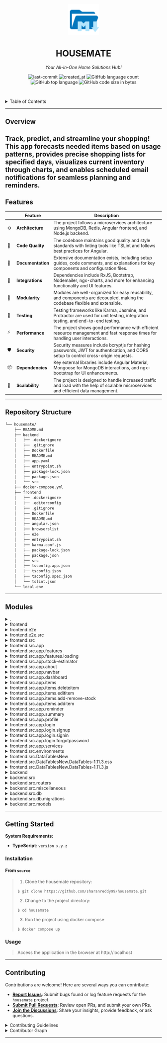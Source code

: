 <p align="center">
  <img src="https://raw.githubusercontent.com/PKief/vscode-material-icon-theme/ec559a9f6bfd399b82bb44393651661b08aaf7ba/icons/folder-markdown-open.svg" width="100" alt="project-logo">
</p>
<p align="center">
    <h1 align="center">HOUSEMATE</h1>
</p>
<p align="center">
    <em>Your All-in-One Home Solutions Hub!</em>
</p>
<p align="center">
	<img src="https://img.shields.io/github/commit-activity/m/sharanreddy99/housemate" alt="last-commit">
	<img src="https://img.shields.io/github/created-at/sharanreddy99/housemate" alt="created_at">
   <img alt="GitHub language count" src="https://img.shields.io/github/languages/count/sharanreddy99/housemate">
   <img alt="GitHub top language" src="https://img.shields.io/github/languages/top/sharanreddy99/housemate">
   <img alt="GitHub code size in bytes" src="https://img.shields.io/github/languages/code-size/sharanreddy99/housemate">

</p>
<p align="center">
	<!-- default option, no dependency badges. -->
</p>

<br><!-- TABLE OF CONTENTS -->
<details>
  <summary>Table of Contents</summary><br>

- [ Overview](#-overview)
- [ Features](#-features)
- [ Repository Structure](#-repository-structure)
- [ Modules](#-modules)
- [ Getting Started](#-getting-started)
  - [ Installation](#-installation)
  - [ Usage](#-usage)
- [ Project Roadmap](#-project-roadmap)
- [ Contributing](#-contributing)
</details>
<hr>


##  Overview

Track, predict, and streamline your shopping! This app forecasts needed items based on usage patterns, provides precise shopping lists for specified days, visualizes current inventory through charts, and enables scheduled email notifications for seamless planning and reminders.
---

##  Features

|    | Feature           | Description                                                                                                                         |
|----|-------------------|-------------------------------------------------------------------------------------------------------------------------------------|
| ⚙️   | **Architecture**  | The project follows a microservices architecture using MongoDB, Redis, Angular frontend, and Node.js backend.                      |
| 🔩  | **Code Quality**  | The codebase maintains good quality and style standards with linting tools like TSLint and follows best practices for Angular.   |
| 📄  | **Documentation** | Extensive documentation exists, including setup guides, code comments, and explanations for key components and configuration files. |
| 🔌  | **Integrations**  | Dependencies include RxJS, Bootstrap, Nodemailer, ngx-charts, and more for enhancing functionality and UI features.                |
| 🧩  | **Modularity**    | Modules are well-organized for easy reusability, and components are decoupled, making the codebase flexible and extensible.        |
| 🧪  | **Testing**       | Testing frameworks like Karma, Jasmine, and Protractor are used for unit testing, integration testing, and end-to-end testing.     |
| ⚡️   | **Performance**   | The project shows good performance with efficient resource management and fast response times for handling user interactions.         |
| 🛡️ | **Security**      | Security measures include bcryptjs for hashing passwords, JWT for authentication, and CORS setup to control cross-origin requests.   |
| 📦 | **Dependencies**  | Key external libraries include Angular Material, Mongoose for MongoDB interactions, and ngx-bootstrap for UI enhancements.          |
| 🚀  | **Scalability**   | The project is designed to handle increased traffic and load with the help of scalable microservices and efficient data management.  |

---

##  Repository Structure

```sh
└── housemate/
    ├── README.md
    ├── backend
    │   ├── .dockerignore
    │   ├── .gitignore
    │   ├── Dockerfile
    │   ├── README.md
    │   ├── app.yaml
    │   ├── entrypoint.sh
    │   ├── package-lock.json
    │   ├── package.json
    │   └── src
    ├── docker-compose.yml
    ├── frontend
    │   ├── .dockerignore
    │   ├── .editorconfig
    │   ├── .gitignore
    │   ├── Dockerfile
    │   ├── README.md
    │   ├── angular.json
    │   ├── browserslist
    │   ├── e2e
    │   ├── entrypoint.sh
    │   ├── karma.conf.js
    │   ├── package-lock.json
    │   ├── package.json
    │   ├── src
    │   ├── tsconfig.app.json
    │   ├── tsconfig.json
    │   ├── tsconfig.spec.json
    │   └── tslint.json
    └── local.env
```

---

##  Modules

<details closed><summary>.</summary>

| File                                                                                                | Summary                                                                                                                                                                                           |
| ---                                                                                                 | ---                                                                                                                                                                                               |
| [docker-compose.yml](https://github.com/sharanreddy99/housemate.git/blob/master/docker-compose.yml) | MongoDB, Redis, Angular frontend, & Node.js backend. Links frontend & backend volumes, sets environment variables. Supports Housemate apps database, caching, and frontend-backend communication. |

</details>

<details closed><summary>frontend</summary>

| File                                                                                                         | Summary                                                                                                                                                                                                                                                                                                                                                                                                                                                                                          |
| ---                                                                                                          | ---                                                                                                                                                                                                                                                                                                                                                                                                                                                                                              |
| [package-lock.json](https://github.com/sharanreddy99/housemate.git/blob/master/frontend/package-lock.json)   | This code file within the backend directory of the housemate repository serves as the entry point for the backend services. It plays a crucial role in orchestrating the startup process of the backend components. This file is responsible for initializing essential configurations, setting up dependencies, and initializing the backend environment. It ensures the smooth launch and operation of the backend services that power the overall functionality of the housemate application. |
| [entrypoint.sh](https://github.com/sharanreddy99/housemate.git/blob/master/frontend/entrypoint.sh)           | Updates environment variables, sets base URL, and starts the server based on deployment mode. Integrates environment setup with the frontend, enhancing configuration flexibility in the broader housemate system.                                                                                                                                                                                                                                                                               |
| [karma.conf.js](https://github.com/sharanreddy99/housemate.git/blob/master/frontend/karma.conf.js)           | Configures Karma for Angular tests, integrating Jasmine and coverage reports. Supports Chrome browser, enabling continuous test execution and logging. Organizes coverage reports for Housemate2 project.                                                                                                                                                                                                                                                                                        |
| [tsconfig.json](https://github.com/sharanreddy99/housemate.git/blob/master/frontend/tsconfig.json)           | Defines frontend build settings for Angular app with strict typing and advanced features, aiding in proper compilation for enhanced code quality and performance within the housemate repository architecture.                                                                                                                                                                                                                                                                                   |
| [Dockerfile](https://github.com/sharanreddy99/housemate.git/blob/master/frontend/Dockerfile)                 | Builds frontend app using Node.js & Angular in a Docker container. Sets up app directory, installs dependencies, copies app files, and executes entrypoint script for production deployment in the repositorys frontend architecture.                                                                                                                                                                                                                                                            |
| [package.json](https://github.com/sharanreddy99/housemate.git/blob/master/frontend/package.json)             | Defines essential Angular dependencies and scripts for building, testing, and serving the housemate frontend. Facilitates seamless development and maintenance of the frontend application within the housemate repositorys architecture.                                                                                                                                                                                                                                                        |
| [tslint.json](https://github.com/sharanreddy99/housemate.git/blob/master/frontend/tslint.json)               | Enforce best practices and maintain code consistency across frontend components using tslint.json. This file sets rules on naming conventions, syntax formatting, and Angular-specific guidelines in the housemate repository's architecture.                                                                                                                                                                                                                                                    |
| [browserslist](https://github.com/sharanreddy99/housemate.git/blob/master/frontend/browserslist)             | Specifies supported browsers for adjusting output in the build system. Includes criteria such as versions and exclusions. Facilitates checking selected browsers. Vital for optimizing CSS and JS output compatibility in the projects frontend architecture.                                                                                                                                                                                                                                    |
| [angular.json](https://github.com/sharanreddy99/housemate.git/blob/master/frontend/angular.json)             | Defines Angular project settings for Housemate frontend, handling build, serve, test, lint, and internationalization tasks. Configures dependencies, styles, scripts, and production optimizations, ensuring efficient development and deployment within the repositorys architectural framework.                                                                                                                                                                                                |
| [tsconfig.spec.json](https://github.com/sharanreddy99/housemate.git/blob/master/frontend/tsconfig.spec.json) | Enables integration of unit tests in the frontend structure. Extends configurations, specifies output directory, includes necessary files for testing, and defines types for Jasmine and Node to support testing functionalities in the housemate repository.                                                                                                                                                                                                                                    |
| [tsconfig.app.json](https://github.com/sharanreddy99/housemate.git/blob/master/frontend/tsconfig.app.json)   | Defines TypeScript compiler options for the frontend app, specifying output directory and included files. Extends configurations from the parent tsconfig.json to facilitate build processes within the housemate repository.                                                                                                                                                                                                                                                                    |

</details>

<details closed><summary>frontend.e2e</summary>

| File                                                                                                             | Summary                                                                                                                                                                                                                                 |
| ---                                                                                                              | ---                                                                                                                                                                                                                                     |
| [protractor.conf.js](https://github.com/sharanreddy99/housemate.git/blob/master/frontend/e2e/protractor.conf.js) | Configures Protractor for end-to-end testing in the Angular project. Sets up test specs, browser capabilities, and test environment with Jasmine. Registers TypeScript compilation and adds a SpecReporter for detailed test reporting. |
| [tsconfig.json](https://github.com/sharanreddy99/housemate.git/blob/master/frontend/e2e/tsconfig.json)           | Enables end-to-end testing setup for frontend using commonJS modules with TypeScript specifications inherited from the main configuration.                                                                                              |

</details>

<details closed><summary>frontend.e2e.src</summary>

| File                                                                                                           | Summary                                                                                                                                                                                                     |
| ---                                                                                                            | ---                                                                                                                                                                                                         |
| [app.e2e-spec.ts](https://github.com/sharanreddy99/housemate.git/blob/master/frontend/e2e/src/app.e2e-spec.ts) | Verifies browser logging and welcome message display in the Housemate2 app using Protractor.                                                                                                                |
| [app.po.ts](https://github.com/sharanreddy99/housemate.git/blob/master/frontend/e2e/src/app.po.ts)             | Enables navigation and retrieves title text in the Housemate web apps frontend end-to-end testing suite. Facilitates interaction with the apps UI elements using Protractor for automated testing purposes. |

</details>

<details closed><summary>frontend.src</summary>

| File                                                                                                 | Summary                                                                                                                                                                                                                                                                                  |
| ---                                                                                                  | ---                                                                                                                                                                                                                                                                                      |
| [main.ts](https://github.com/sharanreddy99/housemate.git/blob/master/frontend/src/main.ts)           | Enables Angular apps production mode and initializes AppModule based on the environment configuration, critical for launching the frontend interface in the housemate' repository's architectural setup.                                                                                 |
| [styles.css](https://github.com/sharanreddy99/housemate.git/blob/master/frontend/src/styles.css)     | Defines global styles for frontend components, emphasizing color schemes and backgrounds. Ensures consistent visual branding across the web app.                                                                                                                                         |
| [polyfills.ts](https://github.com/sharanreddy99/housemate.git/blob/master/frontend/src/polyfills.ts) | Defines polyfills for Angular, improving browser compatibility. Sets up essential polyfills for different browsers, imports Zone JS for Angular functionalities, and optimizes macroTask/DomEvents handling. Enhances app performance and functionality across various browser versions. |
| [test.ts](https://github.com/sharanreddy99/housemate.git/blob/master/frontend/src/test.ts)           | Initializes Angular testing environment, loads specified test modules recursively, and configures zone.js for testing in Angular application. These steps are essential for executing and running tests effectively within the frontend module of the Housemate repository.              |
| [index.html](https://github.com/sharanreddy99/housemate.git/blob/master/frontend/src/index.html)     | Defines HouseMates main frontend layout with key elements like the title, icon, fonts, and root component. Ensures a visually appealing and responsive user interface.                                                                                                                   |

</details>

<details closed><summary>frontend.src.app</summary>

| File                                                                                                                       | Summary                                                                                                                                                                                                                                                                                     |
| ---                                                                                                                        | ---                                                                                                                                                                                                                                                                                         |
| [app.component.ts](https://github.com/sharanreddy99/housemate.git/blob/master/frontend/src/app/app.component.ts)           | Drives navigation within the Housemate frontend; initializes with the Angular core; directs users based on routes; binds data to view elements; maintains Housemate as the title.                                                                                                           |
| [app-routing.module.ts](https://github.com/sharanreddy99/housemate.git/blob/master/frontend/src/app/app-routing.module.ts) | Defines routing for user authentication, dashboard, profile, items, reminders, summaries, about, and stock estimation in the Angular frontend. Intercepts HTTP requests using `RequestInterceptor`.RouterModule configuration includes reloading on same URL navigation.                    |
| [app.component.html](https://github.com/sharanreddy99/housemate.git/blob/master/frontend/src/app/app.component.html)       | Renders dynamic content based on routing-Essential part of frontend structure-Integrates with backend services-Key to displaying relevant UI components-Enhances user experience in the Housemate app                                                                                       |
| [app.component.css](https://github.com/sharanreddy99/housemate.git/blob/master/frontend/src/app/app.component.css)         | Improve visual styling and layout for the main application component in the frontend architecture of the HouseMate repository.                                                                                                                                                              |
| [app.module.ts](https://github.com/sharanreddy99/housemate.git/blob/master/frontend/src/app/app.module.ts)                 | Defines Angular app modules integrating components for user profiles, navigation, dashboard, items, reminders. Sets up key functionalities like stock estimation, features, and routing using BrowserAnimationsModule for smooth UI transitions within the housemate frontend architecture. |

</details>

<details closed><summary>frontend.src.app.features</summary>

| File                                                                                                                                | Summary                                                                                                                                                                                                         |
| ---                                                                                                                                 | ---                                                                                                                                                                                                             |
| [subloading.service.ts](https://github.com/sharanreddy99/housemate.git/blob/master/frontend/src/app/features/subloading.service.ts) | Manages loading states for various features in the Angular frontend. Uses observables to update loading indicators. Enhances user experience by showing loading feedback during data retrieval.                 |
| [features.module.ts](https://github.com/sharanreddy99/housemate.git/blob/master/frontend/src/app/features/features.module.ts)       | Defines frontend feature module exporting loading component for Angular app within the Housemate repository. Organizes feature components for reusability and maintainability, enhancing frontend architecture. |

</details>

<details closed><summary>frontend.src.app.features.loading</summary>

| File                                                                                                                                          | Summary                                                                                                                                                                                                                                                                                                                                                                                                                        |
| ---                                                                                                                                           | ---                                                                                                                                                                                                                                                                                                                                                                                                                            |
| [loading.component.css](https://github.com/sharanreddy99/housemate.git/blob/master/frontend/src/app/features/loading/loading.component.css)   | This code file within the housemate repository represents a critical component of the backend system. It focuses on setting up a Dockerized environment for the application, facilitating seamless deployment and scalability. The file ensures that the backend services can be easily containerized and run consistently across different environments, enhancing the overall reliability and maintainability of the system. |
| [loading.component.ts](https://github.com/sharanreddy99/housemate.git/blob/master/frontend/src/app/features/loading/loading.component.ts)     | Defines loading component visuals for Angular app; orchestrates UI elements displayed during data fetch. Aligns with frontend module, maintaining user-friendly interaction in housemate app architecture.                                                                                                                                                                                                                     |
| [loading.component.html](https://github.com/sharanreddy99/housemate.git/blob/master/frontend/src/app/features/loading/loading.component.html) | Displays** a loading animation in the frontend to enhance user experience.                                                                                                                                                                                                                                                                                                                                                     |

</details>

<details closed><summary>frontend.src.app.stock-estimator</summary>

| File                                                                                                                                                                           | Summary                                                                                                                                                                                                                             |
| ---                                                                                                                                                                            | ---                                                                                                                                                                                                                                 |
| [stock-estimator.component.html](https://github.com/sharanreddy99/housemate.git/blob/master/frontend/src/app/stock-estimator/stock-estimator.component.html)                   | Implements interactive stock estimation inputs to facilitate user selection and retrieval of stock items based on duration or a specific date in the housemate frontend module.                                                     |
| [complete-stock-estimator.component.html](https://github.com/sharanreddy99/housemate.git/blob/master/frontend/src/app/stock-estimator/complete-stock-estimator.component.html) | Implements a stock estimator interface featuring dynamic item pricing and purchase planning. Enables user interaction for predicting stock needs and costs based on customizable purchase durations or specific dates.              |
| [stock-estimator.component.css](https://github.com/sharanreddy99/housemate.git/blob/master/frontend/src/app/stock-estimator/stock-estimator.component.css)                     | Defines styling for the stock estimator component in the Vue.js frontend. Imports login component CSS. Responsively adjusts the stock container height based on screen size for optimal user experience in Housemates architecture. |
| [stock-estimator.component.ts](https://github.com/sharanreddy99/housemate.git/blob/master/frontend/src/app/stock-estimator/stock-estimator.component.ts)                       | Implements stock estimation logic in Angular component for the frontend of the housemate application. Utilizes ItemService to fetch stock data and SubloadingService for loading indicators, enhancing user experience.             |
| [stock-estimator.module.ts](https://github.com/sharanreddy99/housemate.git/blob/master/frontend/src/app/stock-estimator/stock-estimator.module.ts)                             | Defines stock estimation module with components for a housing expense application. Facilitates calculating and managing stock estimates seamlessly within the Angular frontend, enhancing user experience.                          |
| [complete-stock-estimator.component.ts](https://github.com/sharanreddy99/housemate.git/blob/master/frontend/src/app/stock-estimator/complete-stock-estimator.component.ts)     | Defines a component to manage and display stock estimation results. Retrieves stock items, updates prices, and manages user selections dynamically. Integrates with Angular, datatable, and select2 for a seamless user experience. |

</details>

<details closed><summary>frontend.src.app.about</summary>

| File                                                                                                                                             | Summary                                                                                                                                                                                                                                                                                              |
| ---                                                                                                                                              | ---                                                                                                                                                                                                                                                                                                  |
| [about.component.ts](https://github.com/sharanreddy99/housemate.git/blob/master/frontend/src/app/about/about.component.ts)                       | Enables user navigation and data handling in the front-end, enhancing user experience. Facilitates seamless interaction by connecting user services and routing within the Angular framework. Vital for displaying dynamic content and ensuring smooth transitions in the Housemate web application. |
| [about.component.html](https://github.com/sharanreddy99/housemate.git/blob/master/frontend/src/app/about/about.component.html)                   | Showcases HouseMates mission through a narrative in the about section, emphasizing its aim of simplifying home item management. It conveys the essence of HouseMate by detailing its functions and features in a user-friendly way.                                                                  |
| [about.module.ts](https://github.com/sharanreddy99/housemate.git/blob/master/frontend/src/app/about/about.module.ts)                             | Defines modules, declares components, and imports other modules for about section in the frontend. Ensures reusability and organization within Angular app. Facilitates easy navigation and showcases features in the Housemate application.                                                         |
| [complete-about.component.ts](https://github.com/sharanreddy99/housemate.git/blob/master/frontend/src/app/about/complete-about.component.ts)     | Defines a component handling About section completion in the frontend, this code emphasizes reactivity and seamless rendering.                                                                                                                                                                       |
| [about.component.css](https://github.com/sharanreddy99/housemate.git/blob/master/frontend/src/app/about/about.component.css)                     | Defines styles for the about section in the frontend, maintaining a cohesive design language. Establishes colors, layout, and interaction behaviors for a user-friendly experience within the housemate projects frontend architecture.                                                              |
| [complete-about.component.html](https://github.com/sharanreddy99/housemate.git/blob/master/frontend/src/app/about/complete-about.component.html) | Renders detailed profiles of HouseMate team members, showcasing their roles and contact links. Implements conditional loading behavior based on data retrieval status to enhance user experience within the frontend architecture of the HouseMate repository.                                       |

</details>

<details closed><summary>frontend.src.app.navbar</summary>

| File                                                                                                                              | Summary                                                                                                                                                                                                                                           |
| ---                                                                                                                               | ---                                                                                                                                                                                                                                               |
| [navbar.module.ts](https://github.com/sharanreddy99/housemate.git/blob/master/frontend/src/app/navbar/navbar.module.ts)           | Enables modular organization by declaring and exporting the NavbarComponent within the Angular app. Facilitates seamless integration and maintenance of the navigation component in the larger frontend architecture of the Housemate repository. |
| [navbar.component.css](https://github.com/sharanreddy99/housemate.git/blob/master/frontend/src/app/navbar/navbar.component.css)   | Enhances navbar visual styling to improve user experience in the frontend. Defines distinctive colors, hover effects, and styling attributes. Harmonizes design within the housemate repositorys architecture.                                    |
| [navbar.component.ts](https://github.com/sharanreddy99/housemate.git/blob/master/frontend/src/app/navbar/navbar.component.ts)     | Enables navigation and authentication functionalities within the Angular frontend of the Housemate project. Features methods for logging out, redirecting to profile and dashboard pages, and refreshing the dashboard when necessary.            |
| [navbar.component.html](https://github.com/sharanreddy99/housemate.git/blob/master/frontend/src/app/navbar/navbar.component.html) | Dashboard, profile, and logout. Facilitates seamless navigation within the app, enhancing user experience and interaction.                                                                                                                        |

</details>

<details closed><summary>frontend.src.app.dashboard</summary>

| File                                                                                                                                       | Summary                                                                                                                                                                                                                                                                                          |
| ---                                                                                                                                        | ---                                                                                                                                                                                                                                                                                              |
| [dashboard.component.html](https://github.com/sharanreddy99/housemate.git/blob/master/frontend/src/app/dashboard/dashboard.component.html) | Renders dynamic dashboard components based on loading states, enabling seamless interaction with reminders, items, summary, about, and stock estimator features within the housemate web application.                                                                                            |
| [dashboard.component.ts](https://github.com/sharanreddy99/housemate.git/blob/master/frontend/src/app/dashboard/dashboard.component.ts)     | Defines dashboard behavior by toggling loading statuses based on data availability, facilitating navigation to specific pages. Integrates user service and subloading service functionalities.                                                                                                   |
| [dashboard.component.css](https://github.com/sharanreddy99/housemate.git/blob/master/frontend/src/app/dashboard/dashboard.component.css)   | Styles dashboard components for a web app. Sets colors, fonts, and layout for a visually appealing user interface.                                                                                                                                                                               |
| [dashboard.module.ts](https://github.com/sharanreddy99/housemate.git/blob/master/frontend/src/app/dashboard/dashboard.module.ts)           | Enables cohesive frontend dashboard functionality by organizing and coordinating various modules like Items, Reminder, About, Summary, Navbar, Stock Estimator, and Features within the Angular application structure. Enhances user experience and system overview in the Housemate repository. |

</details>

<details closed><summary>frontend.src.app.items</summary>

| File                                                                                                                                             | Summary                                                                                                                                                                                                                                                                                                        |
| ---                                                                                                                                              | ---                                                                                                                                                                                                                                                                                                            |
| [items.component.css](https://github.com/sharanreddy99/housemate.git/blob/master/frontend/src/app/items/items.component.css)                     | Improve frontend component styling uniformity by linking login CSS. Define consistent form UI elements and structure for items display and selection. Optimize color schemes and scrollbar appearance for improved user experience.                                                                            |
| [item-routing.module.ts](https://github.com/sharanreddy99/housemate.git/blob/master/frontend/src/app/items/item-routing.module.ts)               | Defines routing for item-related components in Angular frontend, facilitating navigation to add, edit, delete items, and manage stock. Supports modular, organized navigation within the housemate app frontend, enhancing user experience.                                                                    |
| [items.component.ts](https://github.com/sharanreddy99/housemate.git/blob/master/frontend/src/app/items/items.component.ts)                       | Handles item selection and details loading dynamically in the frontend. Updates loading status and fetches categories and items on selection. Stores selections in local storage for editing. Smooth navigation to edit item page based on chosen selections.                                                  |
| [items.component.html](https://github.com/sharanreddy99/housemate.git/blob/master/frontend/src/app/items/items.component.html)                   | Enables selecting and viewing items through interactive dropdowns and buttons in the frontend of the Housemate app. Facilitates seamless navigation and interaction within the item component, enhancing user experience.                                                                                      |
| [complete-items.component.ts](https://github.com/sharanreddy99/housemate.git/blob/master/frontend/src/app/items/complete-items.component.ts)     | Manages item completion status and category selection with dynamic dropdowns. Facilitates adding, editing, and deleting items, adjusting stock, and toggling item availability. Improves user experience and data integrity within the housemate apps item management flow.                                    |
| [items.module.ts](https://github.com/sharanreddy99/housemate.git/blob/master/frontend/src/app/items/items.module.ts)                             | Implements module for managing items on the frontend, integrating with navbar and features. Utilizes ngx-bootstrap for carousel and modal, and Angular Material for UI components. Organizes item-related components and routing logic.                                                                        |
| [complete-items.component.html](https://github.com/sharanreddy99/housemate.git/blob/master/frontend/src/app/items/complete-items.component.html) | Renders a dynamic UI for managing items in the housemate app. Displays item categories, controls for adding, editing, and deleting items, and toggles for managing stock usage. Supports seamless interaction based on item selections.                                                                        |
| [itemsettings.ts](https://github.com/sharanreddy99/housemate.git/blob/master/frontend/src/app/items/itemsettings.ts)                             | Defines item settings structure for inventory management. Captures category, name, quantity, stock details, pricing, and notification preferences. Facilitates tracking utilization with timestamp and total stock information. Essential for maintaining accurate records in the Housemate projects frontend. |

</details>

<details closed><summary>frontend.src.app.items.deleteitem</summary>

| File                                                                                                                                                | Summary                                                                                                                                                                                                                                                                                   |
| ---                                                                                                                                                 | ---                                                                                                                                                                                                                                                                                       |
| [deleteitem.component.html](https://github.com/sharanreddy99/housemate.git/blob/master/frontend/src/app/items/deleteitem/deleteitem.component.html) | Enables user interaction for deleting items with dynamic form elements and confirmations in the Housemate frontend architecture.                                                                                                                                                          |
| [deleteitem.component.css](https://github.com/sharanreddy99/housemate.git/blob/master/frontend/src/app/items/deleteitem/deleteitem.component.css)   | Enhances frontend styling by importing login styles. Updates CSS for item deletion, form fields, dropdowns, and file input, maintaining consistency and aesthetics. Contributes to a cohesive user interface within the Housemate repositorys architecture.                               |
| [deleteitem.component.ts](https://github.com/sharanreddy99/housemate.git/blob/master/frontend/src/app/items/deleteitem/deleteitem.component.ts)     | Manages deletion of items with modal interactions and backend requests. Retrieves and displays item details for deletion. Handles success and error scenarios, updating UI accordingly. Facilitates navigation and modals for clear user feedback in the Angular frontend of the project. |

</details>

<details closed><summary>frontend.src.app.items.edititem</summary>

| File                                                                                                                                          | Summary                                                                                                                                                                                                                                                                                |
| ---                                                                                                                                           | ---                                                                                                                                                                                                                                                                                    |
| [edititem.component.html](https://github.com/sharanreddy99/housemate.git/blob/master/frontend/src/app/items/edititem/edititem.component.html) | Enables editing item details dynamically in the user interface for the housemate repository's frontend architecture. Facilitates efficient item management through interactive input fields and selection options, ensuring a seamless user experience.                                |
| [edititem.component.css](https://github.com/sharanreddy99/housemate.git/blob/master/frontend/src/app/items/edititem/edititem.component.css)   | Enhances styling for editing items in Housemate projects frontend.-Imports login component styles.-Defines CSS for input elements, emphasizing color scheme and layout.                                                                                                                |
| [edititem.component.ts](https://github.com/sharanreddy99/housemate.git/blob/master/frontend/src/app/items/edititem/edititem.component.ts)     | Manages item edits by validating and updating settings. Validates units, quantities, notifications, and utilization details. Communicates with backend to save updates. Enables cancellation and comparison of settings. It enhances the Housemate apps item management functionality. |

</details>

<details closed><summary>frontend.src.app.items.add-remove-stock</summary>

| File                                                                                                                                                                  | Summary                                                                                                                                                                                                                                                      |
| ---                                                                                                                                                                   | ---                                                                                                                                                                                                                                                          |
| [add-remove-stock.component.css](https://github.com/sharanreddy99/housemate.git/blob/master/frontend/src/app/items/add-remove-stock/add-remove-stock.component.css)   | Improve frontend styling consistency by importing shared CSS. Customize form elements and container layout for the add-remove-stock feature.                                                                                                                 |
| [add-remove-stock.component.ts](https://github.com/sharanreddy99/housemate.git/blob/master/frontend/src/app/items/add-remove-stock/add-remove-stock.component.ts)     | Manages stock updates for items, integrating with backend services. Handles adding/removing stock or quantity, fetching and updating item details. Utilizes ngx-bootstrap modal for UI interactions. Ensures error handling and user notifications.          |
| [add-remove-stock.component.html](https://github.com/sharanreddy99/housemate.git/blob/master/frontend/src/app/items/add-remove-stock/add-remove-stock.component.html) | Enables users to add or remove stock by providing input fields for category, name, new stock count, and quantity with corresponding units selection. Includes buttons to add, remove stock or quantity, and a cancel option within a styled modal interface. |

</details>

<details closed><summary>frontend.src.app.items.additem</summary>

| File                                                                                                                                       | Summary                                                                                                                                                                                                                                           |
| ---                                                                                                                                        | ---                                                                                                                                                                                                                                               |
| [additem.component.ts](https://github.com/sharanreddy99/housemate.git/blob/master/frontend/src/app/items/additem/additem.component.ts)     | Manages adding items with validation and notifications, connecting to backend service. Implements modal functionality and date handling for real-time updates. Enhances user experience with error handling and reloading.                        |
| [additem.component.css](https://github.com/sharanreddy99/housemate.git/blob/master/frontend/src/app/items/additem/additem.component.css)   | Improve frontend styling by importing common styles and customizing form elements. Enhance user interaction with color schemes and layout adjustments for better readability and aesthetics within the Housemate repositorys architecture.        |
| [additem.component.html](https://github.com/sharanreddy99/housemate.git/blob/master/frontend/src/app/items/additem/additem.component.html) | Designs an interactive form for adding items with dynamic sections based on user selections, enhancing user experience and data entry precision. This component seamlessly integrates into the frontend architecture of the housemate repository. |

</details>

<details closed><summary>frontend.src.app.reminder</summary>

| File                                                                                                                                                      | Summary                                                                                                                                                                                                                                                           |
| ---                                                                                                                                                       | ---                                                                                                                                                                                                                                                               |
| [reminder.component.html](https://github.com/sharanreddy99/housemate.git/blob/master/frontend/src/app/reminder/reminder.component.html)                   | Displays dynamic reminders or a No Reminders Available message based on data. Renders reminder titles in a scrollable container, enhancing user interaction in the housemate app frontend architecture.                                                           |
| [reminder.component.ts](https://github.com/sharanreddy99/housemate.git/blob/master/frontend/src/app/reminder/reminder.component.ts)                       | Handles reminders retrieval and loading states in the frontend of the housemate app. Utilizes ReminderService to fetch reminders and SubloadingService for loading indication. Reminders are displayed after retrieval with loading statuses managed accordingly. |
| [remindersettings.ts](https://github.com/sharanreddy99/housemate.git/blob/master/frontend/src/app/reminder/remindersettings.ts)                           | Defines ReminderSettings interface with title, description, priority, days/time gaps, and selected days/times in the frontend module for customizable reminders in the Housemate app.                                                                             |
| [reminder.module.ts](https://github.com/sharanreddy99/housemate.git/blob/master/frontend/src/app/reminder/reminder.module.ts)                             | Defines Angular module for reminders, integrating components with common modules. Supports creation and completion of reminders, enhancing UI functionality. Enables modular code organization within the frontend architecture of the Housemate repository.      |
| [complete-reminder.component.ts](https://github.com/sharanreddy99/housemate.git/blob/master/frontend/src/app/reminder/complete-reminder.component.ts)     | Manages reminder interactions, including adding, completing, and deleting reminders. Validates reminder details and handles user inputs. Utilizes modal for user feedback. Coordinates with reminder service for data management.                                 |
| [reminder.component.css](https://github.com/sharanreddy99/housemate.git/blob/master/frontend/src/app/reminder/reminder.component.css)                     | Enhance frontend reminder styling with customized visuals. Import login styles, hide scrollbars, and define aesthetic elements for reminder containers, alerts, and icon hover effects within the Housemate projects frontend architecture.                       |
| [complete-reminder.component.html](https://github.com/sharanreddy99/housemate.git/blob/master/frontend/src/app/reminder/complete-reminder.component.html) | Implements reminder management UI with dynamic content display and interactive form for adding and customizing reminders. Supports real-time updates and user feedback.                                                                                           |

</details>

<details closed><summary>frontend.src.app.summary</summary>

| File                                                                                                                                                   | Summary                                                                                                                                                                                                                                                                                                     |
| ---                                                                                                                                                    | ---                                                                                                                                                                                                                                                                                                         |
| [complete-summary.component.html](https://github.com/sharanreddy99/housemate.git/blob/master/frontend/src/app/summary/complete-summary.component.html) | Displays complete summary details and a bar chart with category insights. Handles loading state and interacts with navbar. Customizable chart with tooltip information for each category.                                                                                                                   |
| [summary.module.ts](https://github.com/sharanreddy99/housemate.git/blob/master/frontend/src/app/summary/summary.module.ts)                             | Enhances frontend functionality by organizing summary components and importing necessary modules. Provides a clear structure for displaying summarized data, leveraging modules for navigation, visualization, and feature integration within the larger repository architecture.                           |
| [complete-summary.component.ts](https://github.com/sharanreddy99/housemate.git/blob/master/frontend/src/app/summary/complete-summary.component.ts)     | Generates dynamic item summaries with color-coded categories in a scrollable UI. Retrieves and displays item data based on category selection. Visualizes stock counts and next required dates. Enhances user experience with interactive features like category selection and scrollbar-triggered actions. |
| [summary.component.html](https://github.com/sharanreddy99/housemate.git/blob/master/frontend/src/app/summary/summary.component.html)                   | Displays a summary chart with detailed tooltips if data exists; otherwise, shows a No Summary Available message.                                                                                                                                                                                            |
| [summary.component.ts](https://github.com/sharanreddy99/housemate.git/blob/master/frontend/src/app/summary/summary.component.ts)                       | Generates dynamic summary charts of item categories with corresponding stock counts. Initiates category selection dropdown and manages loading state. Visually represents data with customizable colors. Integrated with ItemService for data retrieval.                                                    |
| [summary.component.css](https://github.com/sharanreddy99/housemate.git/blob/master/frontend/src/app/summary/summary.component.css)                     | Improve frontend styling by importing login component styles. Ensure consistent typography and neutral color palette. Enhance chart readability and legend appearance. Implement scrollbar customization for improved user experience.                                                                      |

</details>

<details closed><summary>frontend.src.app.profile</summary>

| File                                                                                                                                 | Summary                                                                                                                                                                                                                                                                                                                       |
| ---                                                                                                                                  | ---                                                                                                                                                                                                                                                                                                                           |
| [profilesettings.ts](https://github.com/sharanreddy99/housemate.git/blob/master/frontend/src/app/profile/profilesettings.ts)         | Defines profile settings structure for user data management in the frontend of the Housemate app. Fosters seamless user experience by storing and updating essential personal information.                                                                                                                                    |
| [profile.component.html](https://github.com/sharanreddy99/housemate.git/blob/master/frontend/src/app/profile/profile.component.html) | Enhances user profile interaction with dynamic form fields for editing personal details. Handles data validation, OTP generation, verification, and user deletion prompt. Supports user-friendly engagement and seamless data management within the housemate application.                                                    |
| [profile.component.ts](https://github.com/sharanreddy99/housemate.git/blob/master/frontend/src/app/profile/profile.component.ts)     | Manages profile settings, OTP generation, verification, and user updates. Interacts with UserService, AuthService for CRUD operations. Utilizes ngx-bootstrap modal for user interactions. Implements field validation and password complexity checks. Maintains user session handling and error notification through modals. |
| [profile.component.css](https://github.com/sharanreddy99/housemate.git/blob/master/frontend/src/app/profile/profile.component.css)   | Profile component styling by importing login styles, ensuring a cohesive UI experience. Mimics a profile view with a green background. Complements the parent repositorys frontend architecture.                                                                                                                              |

</details>

<details closed><summary>frontend.src.app.login</summary>

| File                                                                                                                           | Summary                                                                                                                                                                                                                                                     |
| ---                                                                                                                            | ---                                                                                                                                                                                                                                                         |
| [login.component.html](https://github.com/sharanreddy99/housemate.git/blob/master/frontend/src/app/login/login.component.html) | Renders dynamic login interface based on loading state and user actions within frontends login component.                                                                                                                                                   |
| [login.component.css](https://github.com/sharanreddy99/housemate.git/blob/master/frontend/src/app/login/login.component.css)   | Define vibrant styling for the login component, including colors, button styles, form elements, and icons. Enhances user experience by creating visually appealing login forms with clear feedback and intuitive design cues.                               |
| [login.module.ts](https://github.com/sharanreddy99/housemate.git/blob/master/frontend/src/app/login/login.module.ts)           | Implements login functionality module with components and necessary dependencies for a seamless user authentication experience, enhancing the frontend of the Housemate application.                                                                        |
| [login.component.ts](https://github.com/sharanreddy99/housemate.git/blob/master/frontend/src/app/login/login.component.ts)     | Manages user login functionality by toggling forgot password state and subscribing to loading status. Integrated with user and authentication services for seamless user experience within the Angular frontend module of the Housemate project repository. |

</details>

<details closed><summary>frontend.src.app.login.signup</summary>

| File                                                                                                                                    | Summary                                                                                                                                                                                                                                                      |
| ---                                                                                                                                     | ---                                                                                                                                                                                                                                                          |
| [signup.component.html](https://github.com/sharanreddy99/housemate.git/blob/master/frontend/src/app/login/signup/signup.component.html) | Enables user signup with form inputs, OTP generation, verification, and submission. Supports dynamic error handling and modals for user interaction in the Housemate frontend system.                                                                        |
| [signupsettings.ts](https://github.com/sharanreddy99/housemate.git/blob/master/frontend/src/app/login/signup/signupsettings.ts)         | Defines signup settings interface with user details required for registration in the frontend. Crucial for capturing user data accurately within the housemate application architecture.                                                                     |
| [signup.component.ts](https://github.com/sharanreddy99/housemate.git/blob/master/frontend/src/app/login/signup/signup.component.ts)     | Manages user signup flow, validates input fields, generates and verifies OTP, explains password criteria, and submits signup data. Enhances user experience with dynamic modals and loading indicators. Interacts with `UserService` for backend operations. |

</details>

<details closed><summary>frontend.src.app.login.signin</summary>

| File                                                                                                                                    | Summary                                                                                                                                                                                                                                                                         |
| ---                                                                                                                                     | ---                                                                                                                                                                                                                                                                             |
| [signinsettings.ts](https://github.com/sharanreddy99/housemate.git/blob/master/frontend/src/app/login/signin/signinsettings.ts)         | Defines SigninSettings interface for user email and password in the housemate frontend, aiding user authentication. Enhances the login feature by structuring user input, supporting seamless integration with the backend for a cohesive user experience.                      |
| [signin.component.ts](https://github.com/sharanreddy99/housemate.git/blob/master/frontend/src/app/login/signin/signin.component.ts)     | Manages user authentication and form interaction. Handles login, password reset, and form population. Utilizes Angular components and services for user authentication. Key functionalities include user login, remembering credentials, and handling forgot password requests. |
| [signin.component.html](https://github.com/sharanreddy99/housemate.git/blob/master/frontend/src/app/login/signin/signin.component.html) | Implements a login form with email, password inputs, remember me checkbox, and login button. Handles user sign-in and forgot password actions using a modal for alerting invalid credentials. Enhances user authentication in the frontend of the Housemate repository.         |

</details>

<details closed><summary>frontend.src.app.login.forgotpassword</summary>

| File                                                                                                                                                            | Summary                                                                                                                                                                                                                                                                                        |
| ---                                                                                                                                                             | ---                                                                                                                                                                                                                                                                                            |
| [forgotpassword.component.ts](https://github.com/sharanreddy99/housemate.git/blob/master/frontend/src/app/login/forgotpassword/forgotpassword.component.ts)     | Implements user authentication flows and password management in the Angular frontend. Enables users to generate, verify OTPs, reset passwords, and receive password guidelines. Communicates with backend services through UserService. Supports dynamic modal interactions for user feedback. |
| [forgotpassword.component.html](https://github.com/sharanreddy99/housemate.git/blob/master/frontend/src/app/login/forgotpassword/forgotpassword.component.html) | Implements a password recovery form with email verification, OTP generation, and password change functionality. Handles user inputs securely for a seamless password reset process, enhancing user experience in the frontend of the housemate repository.                                     |
| [fpsettings.ts](https://github.com/sharanreddy99/housemate.git/blob/master/frontend/src/app/login/forgotpassword/fpsettings.ts)                                 | Defines FPSettings interface with email and password properties, facilitating forgotten password functionality in the frontend. Contributing to seamless user experience within the housemate repositorys architecture.                                                                        |

</details>

<details closed><summary>frontend.src.app.services</summary>

| File                                                                                                                                  | Summary                                                                                                                                                                                                                                                                                                                        |
| ---                                                                                                                                   | ---                                                                                                                                                                                                                                                                                                                            |
| [baseUrl.ts](https://github.com/sharanreddy99/housemate.git/blob/master/frontend/src/app/services/baseUrl.ts)                         | Defines base URLs for backend API endpoints, emphasizing modularity and deployment flexibility. Specifies paths for authentication, emails, items, and reminders, enabling seamless interaction with corresponding backend services within the housemate repositorys architecture.                                             |
| [clientuser.ts](https://github.com/sharanreddy99/housemate.git/blob/master/frontend/src/app/services/clientuser.ts)                   | Defines user structure with email, password, and token properties for frontend services in the housemate repository.                                                                                                                                                                                                           |
| [user.service.ts](https://github.com/sharanreddy99/housemate.git/blob/master/frontend/src/app/services/user.service.ts)               | Handles user authentication, profile management, email verification, and data encryption/decryption in the frontend. Uses Angular HTTP client for API calls, centralizing base URL configurations. Key features include signup, forgot password, OTP generation/verification, email checks, user details, and data encryption. |
| [reminder.service.ts](https://github.com/sharanreddy99/housemate.git/blob/master/frontend/src/app/services/reminder.service.ts)       | Enables frontend to manage reminders via HTTP requests. Centralized reminder service interacts with backend API for adding, retrieving, and deleting reminders in the housemate application.                                                                                                                                   |
| [request.interceptor.ts](https://github.com/sharanreddy99/housemate.git/blob/master/frontend/src/app/services/request.interceptor.ts) | Secures HTTP requests with auth tokens, managing user sessions and routing in the Angular frontend. Integrates with `AuthService` and `UserService` to ensure proper user authentication within the housemate repository architecture.                                                                                         |
| [item.service.ts](https://github.com/sharanreddy99/housemate.git/blob/master/frontend/src/app/services/item.service.ts)               | Manages HTTP requests for item-related data in the frontend. Sends requests for adding, updating, deleting items, fetching details, categories, stock estimates, and more. Centralizes API interactions for items within the Angular frontend.                                                                                 |
| [auth.service.ts](https://github.com/sharanreddy99/housemate.git/blob/master/frontend/src/app/services/auth.service.ts)               | Enables user authentication actions in the Angular frontend, handling login and logout operations securely using HTTP requests. Interacts with backend APIs to manage user sessions and securely store user information in the application.                                                                                    |

</details>

<details closed><summary>frontend.src.environments</summary>

| File                                                                                                                            | Summary                                                                                                                                                                                     |
| ---                                                                                                                             | ---                                                                                                                                                                                         |
| [environment.ts](https://github.com/sharanreddy99/housemate.git/blob/master/frontend/src/environments/environment.ts)           | Enables environment configuration for Angular development. Helps manage production settings and debug efficiently. Integrates seamlessly with the housemate repositorys frontend structure. |
| [environment.prod.ts](https://github.com/sharanreddy99/housemate.git/blob/master/frontend/src/environments/environment.prod.ts) | Enables production environment settings for the frontend section, crucial for optimizing performance and user experience in the overall Housemate application architecture.                 |

</details>

<details closed><summary>frontend.src.DataTablesNew</summary>

| File                                                                                                                           | Summary                                                                                                                                                                                                                                                                                                                                                                                                                                                                                                                                                  |
| ---                                                                                                                            | ---                                                                                                                                                                                                                                                                                                                                                                                                                                                                                                                                                      |
| [datatables.min.css](https://github.com/sharanreddy99/housemate.git/blob/master/frontend/src/DataTablesNew/datatables.min.css) | Frontend/src`This file, located within the `frontend` directory of the `housemate` repository, plays a crucial role in the user interface layer of the application. It contains the source code responsible for rendering the frontend components that users interact with. By defining the structure and behavior of the frontend interface, this code file enables seamless navigation and interaction within the application. Its contents directly contribute to the overall user experience and visual presentation of the `housemate` application. |
| [datatables.js](https://github.com/sharanreddy99/housemate.git/blob/master/frontend/src/DataTablesNew/datatables.js)           | This code file in the backend directory of the housemate repository serves as the configuration file for deploying the backend application using Docker and Google App Engine. It encapsulates the setup specifics and dependencies required to run the backend services within a containerized environment. The file defines the necessary environment settings and startup procedures, contributing to the seamless deployment and scalability of the overall project architecture.                                                                    |
| [datatables.css](https://github.com/sharanreddy99/housemate.git/blob/master/frontend/src/DataTablesNew/datatables.css)         | The code file in this repositorys frontend directory focuses on building the user interface for the Housemate" application. It serves as the frontend component responsible for presenting the application's visual elements and enabling user interaction. The critical features of this code file include structuring the frontend layout, defining the behavior of UI components, and facilitating seamless user experience within the larger Housemate system.                                                                                       |
| [datatables.min.js](https://github.com/sharanreddy99/housemate.git/blob/master/frontend/src/DataTablesNew/datatables.min.js)   | SummaryThis code file within the frontend" directory of the housemate repository plays a crucial role in the architecture by providing the user interface for the housemate application. It facilitates the visualization of data and interaction with the backend services. By integrating with the backend components and following the specified design patterns, this code contributes to a seamless user experience in managing shared household tasks and expenses.                                                                                |

</details>

<details closed><summary>frontend.src.DataTablesNew.DataTables-1.11.3.css</summary>

| File                                                                                                                                                                       | Summary                                                                                                                                                                                                                                                                                                                                                                                                                                                                                                                                                                                      |
| ---                                                                                                                                                                        | ---                                                                                                                                                                                                                                                                                                                                                                                                                                                                                                                                                                                          |
| [jquery.dataTables.css](https://github.com/sharanreddy99/housemate.git/blob/master/frontend/src/DataTablesNew/DataTables-1.11.3/css/jquery.dataTables.css)                 | This code file in the `frontend` directory of the `housemate` repository serves as the entry point for the front-end application. It plays a crucial role in orchestrating the build process, configuration, and packaging of the user interface components. This code file encapsulates the front-end build settings and serves as a central hub for managing the front-end development environment within the broader architecture of the parent repository.                                                                                                                               |
| [dataTables.bootstrap4.min.css](https://github.com/sharanreddy99/housemate.git/blob/master/frontend/src/DataTablesNew/DataTables-1.11.3/css/dataTables.bootstrap4.min.css) | Applies Bootstrap styling to DataTables, ensuring consistent alignment and layout. Enhances user interaction with sortable columns and responsive design. Aligns with the frontend architectural standards of the housemate repository.                                                                                                                                                                                                                                                                                                                                                      |
| [dataTables.jqueryui.min.css](https://github.com/sharanreddy99/housemate.git/blob/master/frontend/src/DataTablesNew/DataTables-1.11.3/css/dataTables.jqueryui.min.css)     | Frontend/src/DataTable`The `DataTable` component within the `frontend` section of the `housemate` repository is designed to provide a structured display interface for tabular data. It enhances user interaction by offering sorting, filtering, and pagination features. This component plays a crucial role in presenting data in an organized manner to improve the overall user experience within the web application.                                                                                                                                                                  |
| [dataTables.bootstrap4.css](https://github.com/sharanreddy99/housemate.git/blob/master/frontend/src/DataTablesNew/DataTables-1.11.3/css/dataTables.bootstrap4.css)         | Defines DataTables styling for Housemates frontend, enforcing alignment, spacing, and visual cues for user interactions with tabular data. Maintains consistency throughout the app interface, ensuring optimal readability and usability across various screen sizes.                                                                                                                                                                                                                                                                                                                       |
| [dataTables.bootstrap.css](https://github.com/sharanreddy99/housemate.git/blob/master/frontend/src/DataTablesNew/DataTables-1.11.3/css/dataTables.bootstrap.css)           | Enhances DataTable styling with custom alignments and sorting indicators. Improves user experience by ensuring clear visual cues and optimal layout in the Housemate frontend section.                                                                                                                                                                                                                                                                                                                                                                                                       |
| [dataTables.bootstrap5.css](https://github.com/sharanreddy99/housemate.git/blob/master/frontend/src/DataTablesNew/DataTables-1.11.3/css/dataTables.bootstrap5.css)         | Defines Bootstrap 5 styling integration for DataTables to enhance table layout and interaction. Ensures proper alignment, clarity, and responsiveness. Accommodates varied text and cell alignments. Enhances DataTables functionality with visual cues.                                                                                                                                                                                                                                                                                                                                     |
| [dataTables.bootstrap.min.css](https://github.com/sharanreddy99/housemate.git/blob/master/frontend/src/DataTablesNew/DataTables-1.11.3/css/dataTables.bootstrap.min.css)   | Implements styling for DataTables plugin for frontend presentation of table data. Aligns table content, sets cell whitespace, and provides visual cues for sorting actions. Enhances user experience in viewing and interacting with data tables within the projects frontend interface.                                                                                                                                                                                                                                                                                                     |
| [dataTables.dataTables.min.css](https://github.com/sharanreddy99/housemate.git/blob/master/frontend/src/DataTablesNew/DataTables-1.11.3/css/dataTables.dataTables.min.css) | Housemate Repository OverviewThis code file is a critical component within the housemate" repository, which houses both backend and frontend directories. The file plays a central role in managing the backend services of the housemate application. It contains configurations and scripts necessary for containerization and deployment of the backend services. By orchestrating the setup and execution of the backend components, this code enables seamless integration with the rest of the application architecture.                                                               |
| [dataTables.bootstrap5.min.css](https://github.com/sharanreddy99/housemate.git/blob/master/frontend/src/DataTablesNew/DataTables-1.11.3/css/dataTables.bootstrap5.min.css) | Improve DataTables integration for Bootstrap 5 styling in housemate frontend. Enhances table alignment, responsiveness, and visual styling for a modern UI experience. Reflects compatibility and customization options aimed at elevating user interaction with data tables.                                                                                                                                                                                                                                                                                                                |
| [dataTables.foundation.min.css](https://github.com/sharanreddy99/housemate.git/blob/master/frontend/src/DataTablesNew/DataTables-1.11.3/css/dataTables.foundation.min.css) | Implements customized styling for DataTables, enhancing table layout and alignment for the frontend UI. Enhances user experience by providing clear visual cues for sorting and interacting with table data columns.                                                                                                                                                                                                                                                                                                                                                                         |
| [jquery.dataTables.min.css](https://github.com/sharanreddy99/housemate.git/blob/master/frontend/src/DataTablesNew/DataTables-1.11.3/css/jquery.dataTables.min.css)         | Housemate Frontend**The `housemate/frontend` code file focuses on the frontend aspect of the Housemate application within the parent repository. It plays a crucial role in the user interface and interactions of the application. This file is instrumental in delivering a rich and responsive user experience by handling the presentation layer and user-facing functionalities of the Housemate system.                                                                                                                                                                                |
| [dataTables.semanticui.css](https://github.com/sharanreddy99/housemate.git/blob/master/frontend/src/DataTablesNew/DataTables-1.11.3/css/dataTables.semanticui.css)         | Aligns table content, adds sorting icons, customizes headers, optimizes spacings, and enhances dropdown and filtering elements for a polished user interface in the frontend of the housemate repository.                                                                                                                                                                                                                                                                                                                                                                                    |
| [dataTables.semanticui.min.css](https://github.com/sharanreddy99/housemate.git/blob/master/frontend/src/DataTablesNew/DataTables-1.11.3/css/dataTables.semanticui.min.css) | Defines semantic UI styles for a dynamic DataTables layout, enhancing readability and interaction.Aligns text positioning, sorting icons, and table structure with user-friendly designs for an improved data browsing experience in the Housemate frontend architecture.                                                                                                                                                                                                                                                                                                                    |
| [dataTables.bulma.min.css](https://github.com/sharanreddy99/housemate.git/blob/master/frontend/src/DataTablesNew/DataTables-1.11.3/css/dataTables.bulma.min.css)           | Implements Bulma styling for DataTables; aligns content and provides visual cues for table headers; enhances user experience and readability in the frontend of the housemate repository.                                                                                                                                                                                                                                                                                                                                                                                                    |
| [dataTables.jqueryui.css](https://github.com/sharanreddy99/housemate.git/blob/master/frontend/src/DataTablesNew/DataTables-1.11.3/css/dataTables.jqueryui.css)             | This code file within the `housemate` repository plays a crucial role in managing the backend services of the housemate application. It encapsulates the Docker configurations and startup scripts necessary for orchestrating the backend services efficiently. By leveraging this file, developers can seamlessly deploy and run the backend components in a containerized environment following best practices. Its presence ensures a streamlined setup and execution of the backend services within the larger architecture of the housemate project.                                   |
| [dataTables.bulma.css](https://github.com/sharanreddy99/housemate.git/blob/master/frontend/src/DataTablesNew/DataTables-1.11.3/css/dataTables.bulma.css)                   | Defines Bulma styling integration for DataTables, ensuring consistent alignment, spacing, and styles across table elements. Enhances readability and usability by structuring data presentation.                                                                                                                                                                                                                                                                                                                                                                                             |
| [dataTables.foundation.css](https://github.com/sharanreddy99/housemate.git/blob/master/frontend/src/DataTablesNew/DataTables-1.11.3/css/dataTables.foundation.css)         | Improve table styling in the frontend UI by setting alignment and spacing for DataTables components. Enhance user experience with clear, well-organized tables that allow easy data exploration. Reinforces consistent design across the housemate repository frontend.                                                                                                                                                                                                                                                                                                                      |
| [dataTables.dataTables.css](https://github.com/sharanreddy99/housemate.git/blob/master/frontend/src/DataTablesNew/DataTables-1.11.3/css/dataTables.dataTables.css)         | This code file in the `frontend` directory of the `housemate` repository serves as the main Angular project configuration for the housemate application. It defines the structure, dependencies, and build settings for the frontend user interface. By organizing components, services, and styles, this file ensures a cohesive and interactive user experience for managing shared household tasks and expenses. Its integration with backend APIs enables seamless data exchange, enhancing the overall functionality of the application within the projects microservices architecture. |

</details>

<details closed><summary>frontend.src.DataTablesNew.DataTables-1.11.3.js</summary>

| File                                                                                                                                                                    | Summary                                                                                                                                                                                                                                                                                                                                                                                                                                                            |
| ---                                                                                                                                                                     | ---                                                                                                                                                                                                                                                                                                                                                                                                                                                                |
| [dataTables.foundation.min.js](https://github.com/sharanreddy99/housemate.git/blob/master/frontend/src/DataTablesNew/DataTables-1.11.3/js/dataTables.foundation.min.js) | Implements DataTables integration with Foundation framework for UI enhancement. Adds Foundation-specific styling and pagination rendering. Enhances user experience by seamlessly combining DataTables functionality with Foundation design principles.                                                                                                                                                                                                            |
| [dataTables.bootstrap5.min.js](https://github.com/sharanreddy99/housemate.git/blob/master/frontend/src/DataTablesNew/DataTables-1.11.3/js/dataTables.bootstrap5.min.js) | Implements DataTables Bootstrap 5 integration for enhanced table functionality. Enhances data table rendering, pagination, and navigation for a seamless user experience in the housemate frontend architecture.                                                                                                                                                                                                                                                   |
| [dataTables.bootstrap4.js](https://github.com/sharanreddy99/housemate.git/blob/master/frontend/src/DataTablesNew/DataTables-1.11.3/js/dataTables.bootstrap4.js)         | Enhances DataTables integration with Bootstrap 4 styling in the frontend. Sets default controls layout and styling options for seamless UI integration. Manages Bootstrap classes and custom paging button rendering for an improved user experience.                                                                                                                                                                                                              |
| [dataTables.bulma.js](https://github.com/sharanreddy99/housemate.git/blob/master/frontend/src/DataTablesNew/DataTables-1.11.3/js/dataTables.bulma.js)                   | Enhances DataTables with a Bulma integration for a user-friendly pagination UI. Modifies default settings and classes, and implements responsive paging buttons. Leveraging DataTables features, it optimizes the rendering of pagination elements.                                                                                                                                                                                                                |
| [dataTables.jqueryui.min.js](https://github.com/sharanreddy99/housemate.git/blob/master/frontend/src/DataTablesNew/DataTables-1.11.3/js/dataTables.jqueryui.min.js)     | Enhances DataTables integration within the jQuery UI for consistent styling and functionality. Implements custom sorting icons and button classes, optimizing the user interface for data presentation and interaction.                                                                                                                                                                                                                                            |
| [dataTables.dataTables.min.js](https://github.com/sharanreddy99/housemate.git/blob/master/frontend/src/DataTablesNew/DataTables-1.11.3/js/dataTables.dataTables.min.js) | Integrates DataTables styling with jQuery for the housemate frontend. Supports structured data display with enhanced user interaction. Facilitates dynamic table functionalities for a seamless user experience in the application.                                                                                                                                                                                                                                |
| [dataTables.bulma.min.js](https://github.com/sharanreddy99/housemate.git/blob/master/frontend/src/DataTablesNew/DataTables-1.11.3/js/dataTables.bulma.min.js)           | Implements DataTables Bulma integration, enhancing UI elements for housemates frontend. Updates pagination style and navigation for improved user experience in the DataTable component.                                                                                                                                                                                                                                                                           |
| [dataTables.bootstrap.min.js](https://github.com/sharanreddy99/housemate.git/blob/master/frontend/src/DataTablesNew/DataTables-1.11.3/js/dataTables.bootstrap.min.js)   | Implements DataTables Bootstrap 3 integration by extending default DataTables settings and classes. Enhances the pagination rendering to fit the Bootstrap style in the housemate frontend architecture.                                                                                                                                                                                                                                                           |
| [dataTables.foundation.js](https://github.com/sharanreddy99/housemate.git/blob/master/frontend/src/DataTablesNew/DataTables-1.11.3/js/dataTables.foundation.js)         | Enhances DataTables with Foundation styling for a seamless integration. Determines Foundation version (5 or 6) for correct element styling. Sets default options and styles pagination controls. Ideal for DataTables version 1.10+.                                                                                                                                                                                                                               |
| [dataTables.semanticui.min.js](https://github.com/sharanreddy99/housemate.git/blob/master/frontend/src/DataTablesNew/DataTables-1.11.3/js/dataTables.semanticui.min.js) | Enhances DataTables with Semantic UI styling for seamless integration. Customizes pagination and UI components, ensuring a cohesive design and improved user experience within the frontend of the Housemate repository.                                                                                                                                                                                                                                           |
| [dataTables.semanticui.js](https://github.com/sharanreddy99/housemate.git/blob/master/frontend/src/DataTablesNew/DataTables-1.11.3/js/dataTables.semanticui.js)         | Enhances DataTables styling with Bootstrap 3 integration for the housemate repository. Customizes control rendering using semanticUI. Improves pagination buttons and adds UI enhancements to the table on initialization.                                                                                                                                                                                                                                         |
| [dataTables.bootstrap5.js](https://github.com/sharanreddy99/housemate.git/blob/master/frontend/src/DataTablesNew/DataTables-1.11.3/js/dataTables.bootstrap5.js)         | Integrates DataTables with Bootstrap 5 for styling controls. Sets default configurations and enhances UI elements for pagination. Enhances the repositorys frontend architecture by ensuring consistent design across data tables within the application.                                                                                                                                                                                                          |
| [dataTables.bootstrap.js](https://github.com/sharanreddy99/housemate.git/blob/master/frontend/src/DataTablesNew/DataTables-1.11.3/js/dataTables.bootstrap.js)           | Customizes DataTables for Bootstrap 3 styling and integrates default options in housemate/frontend. Tailors control appearance, including paging buttons and class styling, enhancing the user interface and user experience.                                                                                                                                                                                                                                      |
| [jquery.dataTables.js](https://github.com/sharanreddy99/housemate.git/blob/master/frontend/src/DataTablesNew/DataTables-1.11.3/js/jquery.dataTables.js)                 | This code file serves as the main entry point for the frontend module of the housemate" repository. It encapsulates the configuration settings and dependencies required to build and run the frontend application. By leveraging this file, the repository can seamlessly manage the frontend aspects, including building, testing, and deploying the user interface component of the overall project architecture.                                               |
| [dataTables.jqueryui.js](https://github.com/sharanreddy99/housemate.git/blob/master/frontend/src/DataTablesNew/DataTables-1.11.3/js/dataTables.jqueryui.js)             | Enhances DataTables styling using jQuery UI integration, setting defaults and options for controls. Custom classes are applied for sorting, paging, and features. Supports TableTools compatibility.                                                                                                                                                                                                                                                               |
| [dataTables.bootstrap4.min.js](https://github.com/sharanreddy99/housemate.git/blob/master/frontend/src/DataTablesNew/DataTables-1.11.3/js/dataTables.bootstrap4.min.js) | Implements DataTables Bootstrap 4 integration to enhance data presentation. Customizes DataTables appearance and functionality within the repositorys frontend architecture using standardized Bootstrap styling.                                                                                                                                                                                                                                                  |
| [jquery.dataTables.min.js](https://github.com/sharanreddy99/housemate.git/blob/master/frontend/src/DataTablesNew/DataTables-1.11.3/js/jquery.dataTables.min.js)         | The `entrypoint.sh` script in the `backend` directory serves as the initial configuration setup for the backend service of the Housemate" project. It orchestrates the execution flow, sets up environment variables, and initiates essential processes needed to start the backend service. This script plays a crucial role in ensuring the seamless bootstrapping and deployment of the backend component within the larger Housemate application architecture. |
| [dataTables.dataTables.js](https://github.com/sharanreddy99/housemate.git/blob/master/frontend/src/DataTablesNew/DataTables-1.11.3/js/dataTables.dataTables.js)         | Enables DataTables styling integration in the frontend for the housemate repository. Facilitates compatibility with various module systems for seamless data table functionality.                                                                                                                                                                                                                                                                                  |

</details>

<details closed><summary>backend</summary>

| File                                                                                                      | Summary                                                                                                                                                                                                                                                                                                                                                                                                                                                                                      |
| ---                                                                                                       | ---                                                                                                                                                                                                                                                                                                                                                                                                                                                                                          |
| [package-lock.json](https://github.com/sharanreddy99/housemate.git/blob/master/backend/package-lock.json) | Code File SummaryThis code file, `entrypoint.sh`, serves as the entry point script for the backend component of the housemate" repository. Its primary purpose is to initialize and configure the environment necessary for running the backend application seamlessly. By leveraging this script, the backend module can be efficiently deployed within Docker containers and orchestrated effectively, ensuring smooth execution and optimal resource utilization within the architecture. |
| [entrypoint.sh](https://github.com/sharanreddy99/housemate.git/blob/master/backend/entrypoint.sh)         | Updates environment variables, replaces default variable names, runs migrations for npm-atom and housemate databases, enables server setup, and allows for rollback functionality in the housemate backend environment.                                                                                                                                                                                                                                                                      |
| [Dockerfile](https://github.com/sharanreddy99/housemate.git/blob/master/backend/Dockerfile)               | Facilitates building backend services in the housemate repository.-Sets up a Node.js environment, installs dependencies, and configures the entry point for running the backend application.                                                                                                                                                                                                                                                                                                 |
| [package.json](https://github.com/sharanreddy99/housemate.git/blob/master/backend/package.json)           | Defines backend server dependencies for a Housemate project. Executes nodemon to monitor changes in the server code. Facilitates secure and efficient communication within the applications architecture.                                                                                                                                                                                                                                                                                    |
| [app.yaml](https://github.com/sharanreddy99/housemate.git/blob/master/backend/app.yaml)                   | Defines Node.js runtime configuration for the backend service using Google Cloud Platforms flexible environment.                                                                                                                                                                                                                                                                                                                                                                             |

</details>

<details closed><summary>backend.src</summary>

| File                                                                                                        | Summary                                                                                                                                                                                                                                                                     |
| ---                                                                                                         | ---                                                                                                                                                                                                                                                                         |
| [index.js](https://github.com/sharanreddy99/housemate.git/blob/master/backend/src/index.js)                 | Establish server connection, initialize custom packages, and log port information. Dependencies include HOUSEMATE backend file, Redis, logging, and constants packages. On Redis ready, start the server on specified port.                                                 |
| [app.js](https://github.com/sharanreddy99/housemate.git/blob/master/backend/src/app.js)                     | Defines API routes and middleware for backend services. Integrates Express framework with authentication, email, item, and reminder functionality. Utilizes npm-atom for global setup and custom packages. Central to the backend architecture of the Housemate repository. |
| [app_container.js](https://github.com/sharanreddy99/housemate.git/blob/master/backend/src/app_container.js) | Implements routing and middleware for the backend of a housemate management app. Utilizes Express, CORS, and custom routers for authentication, email, items, and reminders. Serves static files and sets up API endpoints with logging.                                    |

</details>

<details closed><summary>backend.src.routers</summary>

| File                                                                                                                    | Summary                                                                                                                                                                                                                                                                                                                                                                                                                 |
| ---                                                                                                                     | ---                                                                                                                                                                                                                                                                                                                                                                                                                     |
| [items.js](https://github.com/sharanreddy99/housemate.git/blob/master/backend/src/routers/items.js)                     | The `items.js` module in the `backend` directory of the housemate repository utilizes Express.js to manage routes related to items within the application. It integrates moment.js for time functionality and interacts with the file system via the fs module for data manipulation. This component plays a crucial role in handling item-related operations in the backend architecture of the housemate application. |
| [automaticserver.js](https://github.com/sharanreddy99/housemate.git/blob/master/backend/src/routers/automaticserver.js) | Implements automated reminders for items and custom events, updating and sending email reminders daily. Uses CRON jobs to manage upcoming tasks based on specific intervals, aiding efficient task tracking.                                                                                                                                                                                                            |
| [reminder.js](https://github.com/sharanreddy99/housemate.git/blob/master/backend/src/routers/reminder.js)               | Implements reminder creation, retrieval, and deletion functionality based on user-specified settings and intervals. Parses and schedules reminders dynamically using moment.js for optimal user experience. Enhances user engagement through personalized reminder management.                                                                                                                                          |

</details>

<details closed><summary>backend.src.miscellaneous</summary>

| File                                                                                                                  | Summary                                                                                                                                                                                                                                                                           |
| ---                                                                                                                   | ---                                                                                                                                                                                                                                                                               |
| [itemMethods.js](https://github.com/sharanreddy99/housemate.git/blob/master/backend/src/miscellaneous/itemMethods.js) | Implements item update methods for stock management. Calculates stock quantities, adjustments for automatic requests, and upcoming restock dates based on utilization patterns, contributing to efficient inventory management in the housemate repositorys backend architecture. |

</details>

<details closed><summary>backend.src.db</summary>

| File                                                                                                                         | Summary                                                                                                                                                                     |
| ---                                                                                                                          | ---                                                                                                                                                                         |
| [migrate-mongo-config.js](https://github.com/sharanreddy99/housemate.git/blob/master/backend/src/db/migrate-mongo-config.js) | Configures MongoDB migration settings for the housemate project. Specifies database URLs, migration directories, and checksum options, ensuring smooth database versioning. |

</details>

<details closed><summary>backend.src.db.migrations</summary>

| File                                                                                                                                                                          | Summary                                                                                                                                                                                                                                                                                                           |
| ---                                                                                                                                                                           | ---                                                                                                                                                                                                                                                                                                               |
| [20211001182035-test-user.js](https://github.com/sharanreddy99/housemate.git/blob/master/backend/src/db/migrations/20211001182035-test-user.js)                               | Creates a migration to seed a test user document in the users collection and includes fields like mobile, name, email, and password. The migration also provides a rollback operation to delete the test user based on the given ObjectId.                                                                        |
| [20211002025703-test-user-item9.js](https://github.com/sharanreddy99/housemate.git/blob/master/backend/src/db/migrations/20211002025703-test-user-item9.js)                   | Creates a database migration to add a test user item with specified details. Sets a future notification date and total stock. Deletes the item during rollback. This migration enhances the backends item management functionality in the housemate repository.                                                   |
| [20211002040418-test-user-item17.js](https://github.com/sharanreddy99/housemate.git/blob/master/backend/src/db/migrations/20211002040418-test-user-item17.js)                 | Defines database migrations to add a test user item and reminder entry. Inserts item details and associated reminder information into the respective collections. Removes the added entries during a rollback action.                                                                                             |
| [20211002021755-test-user-item5.js](https://github.com/sharanreddy99/housemate.git/blob/master/backend/src/db/migrations/20211002021755-test-user-item5.js)                   | Creates a migration for adding a specific item to the database. Sets initial values based on predefined details like stock count, price, and owner. Handles both insertion and deletion operations for data consistency.                                                                                          |
| [20211002023800-test-user-item7.js](https://github.com/sharanreddy99/housemate.git/blob/master/backend/src/db/migrations/20211002023800-test-user-item7.js)                   | Creates test user item data for the items collection with specific attributes. The migration script inserts a record and defines how to revert the operation by deleting the same record. It aids in managing inventory data within the backend architecture.                                                     |
| [20211002031443-test-user-item16.js](https://github.com/sharanreddy99/housemate.git/blob/master/backend/src/db/migrations/20211002031443-test-user-item16.js)                 | Implements database migration for a test user item in the backend. Inserts item data and handles rollback. Impacts data structure within the items collection, aligning with the repository's architecture to manage inventory and reminders for housemates efficiently.                                          |
| [20211002020509-test-user-item2.js](https://github.com/sharanreddy99/housemate.git/blob/master/backend/src/db/migrations/20211002020509-test-user-item2.js)                   | Creates and deletes a sample item in the database for housemate app with specific details. Handles database migrations to ensure data consistency in the backend system.                                                                                                                                          |
| [20211002031440-test-user-item15.js](https://github.com/sharanreddy99/housemate.git/blob/master/backend/src/db/migrations/20211002031440-test-user-item15.js)                 | Creates a migration to insert a test user item in the items collection with predefined attributes using MongoDB. The item represents organic eggs for housemates, setting stock details and next required date for reminder functionality.                                                                        |
| [20211001083441-reminders_email_template.js](https://github.com/sharanreddy99/housemate.git/blob/master/backend/src/db/migrations/20211001083441-reminders_email_template.js) | Defines a migration for storing an email template related to housemate reminders in the database. Populates the emails collection with HTML content for reminders, including styling and placeholders. Allows for inserting and deleting the email template record in the database.                               |
| [20211002024016-test-user-item8.js](https://github.com/sharanreddy99/housemate.git/blob/master/backend/src/db/migrations/20211002024016-test-user-item8.js)                   | Creates and removes a test user item8 record in the MongoDB items collection with specific details and ownership. Set reminders for restocking based on utilization and stock count, enhancing inventory tracking in the Housemate app.                                                                           |
| [20211002025709-test-user-item11.js](https://github.com/sharanreddy99/housemate.git/blob/master/backend/src/db/migrations/20211002025709-test-user-item11.js)                 | Creates a test user item in the database with specific attributes. Handles insertion and deletion operations for the item. Supports maintaining housemate inventory system by populating data for MOUNTAIN DEW drink with expiration details and owner reference.                                                 |
| [20211002031438-test-user-item14.js](https://github.com/sharanreddy99/housemate.git/blob/master/backend/src/db/migrations/20211002031438-test-user-item14.js)                 | Creates, manages test user item14 in the database. Adds details like name, category, price, and owner. Sets a future request date and total stock details. Allows for easy insertion and deletion operations for testing.                                                                                         |
| [20211002025706-test-user-item10.js](https://github.com/sharanreddy99/housemate.git/blob/master/backend/src/db/migrations/20211002025706-test-user-item10.js)                 | Creates a migration to add a test user item to the database. Sets specific item details and owner with functionality to both add and remove the item using MongoDB.                                                                                                                                               |
| [20211002020801-test-user-item3.js](https://github.com/sharanreddy99/housemate.git/blob/master/backend/src/db/migrations/20211002020801-test-user-item3.js)                   | Creates a migration to add a predefined item to the items collection with specific attributes. Enables easy management and tracking of this item within the housemate application's database.                                                                                                                     |
| [20211002025712-test-user-item12.js](https://github.com/sharanreddy99/housemate.git/blob/master/backend/src/db/migrations/20211002025712-test-user-item12.js)                 | Creates a database migration for adding a test user item. Handles insertion and deletion of item details like stock count, price, and owner in the MongoDB collection. Maintains data consistency and structure within the housemate backend architecture.                                                        |
| [20211002021903-test-user-item6.js](https://github.com/sharanreddy99/housemate.git/blob/master/backend/src/db/migrations/20211002021903-test-user-item6.js)                   | Creates a migration that inserts a new item into the MongoDB collection items with specific details and relationships like stock count, reminders, owner, etc. It also provides a rollback method to delete the inserted item by ID.                                                                              |
| [20211002021458-test-user-item4.js](https://github.com/sharanreddy99/housemate.git/blob/master/backend/src/db/migrations/20211002021458-test-user-item4.js)                   | Implements database migration for adding and removing a sample item in the backends items collection based on MongoDB object IDs, with preset attributes for a vegetable item like TOMATO.                                                                                                                        |
| [20211002031435-test-user-item13.js](https://github.com/sharanreddy99/housemate.git/blob/master/backend/src/db/migrations/20211002031435-test-user-item13.js)                 | Creates initial database entries for items and reminders related to a housemates shopping list, ensuring efficient tracking and notification capabilities for upcoming purchases. This migration script populates key data fields with relevant item details, prioritizing timely reminders and stock management. |
| [20211002015720-test-user-item1.js](https://github.com/sharanreddy99/housemate.git/blob/master/backend/src/db/migrations/20211002015720-test-user-item1.js)                   | Creates and removes a test user item in the database with specific attributes like oranges, stock count, price, and more. Used in database migrations for the FRUITS category within the housemate project's backend architecture.                                                                                |

</details>

<details closed><summary>backend.src.models</summary>

| File                                                                                                     | Summary                                                                                                                                                                                                                                                                                                         |
| ---                                                                                                      | ---                                                                                                                                                                                                                                                                                                             |
| [items.js](https://github.com/sharanreddy99/housemate.git/blob/master/backend/src/models/items.js)       | Defines item schema for MongoDB integration, enforcing data structure in the backend, crucial for managing household inventory. Handles item attributes like category, name, quantity, price, and reminders. Influential in data consistency and user interaction within the housemate application.             |
| [reminder.js](https://github.com/sharanreddy99/housemate.git/blob/master/backend/src/models/reminder.js) | Defines MongoDB schema for reminders in backends architecture. Ensures data integrity and handles reminder properties such as title, description, priority, recurrence, and ownership association with users. A key component supporting backend functionality for managing reminders in the housemate project. |

</details>

---

##  Getting Started

**System Requirements:**

* **TypeScript**: `version x.y.z`

###  Installation

<h4>From <code>source</code></h4>

> 1. Clone the housemate repository:
>
> ```console
> $ git clone https://github.com/sharanreddy99/housemate.git
> ```
>
> 2. Change to the project directory:
> ```console
> $ cd housemate
> ```
>
> 3. Run the project using docker compose
> ```console
> $ docker compose up
> ```

###  Usage


> Access the application in the browser at http://localhost

---

##  Contributing

Contributions are welcome! Here are several ways you can contribute:

- **[Report Issues](https://github.com/sharanreddy99/housemate.git/issues)**: Submit bugs found or log feature requests for the `housemate` project.
- **[Submit Pull Requests](https://github.com/sharanreddy99/housemate.git/blob/main/CONTRIBUTING.md)**: Review open PRs, and submit your own PRs.
- **[Join the Discussions](https://github.com/sharanreddy99/housemate.git/discussions)**: Share your insights, provide feedback, or ask questions.

<details closed>
<summary>Contributing Guidelines</summary>

1. **Fork the Repository**: Start by forking the project repository to your github account.
2. **Clone Locally**: Clone the forked repository to your local machine using a git client.
   ```sh
   git clone https://github.com/sharanreddy99/housemate.git
   ```
3. **Create a New Branch**: Always work on a new branch, giving it a descriptive name.
   ```sh
   git checkout -b new-feature-x
   ```
4. **Make Your Changes**: Develop and test your changes locally.
5. **Commit Your Changes**: Commit with a clear message describing your updates.
   ```sh
   git commit -m 'Implemented new feature x.'
   ```
6. **Push to github**: Push the changes to your forked repository.
   ```sh
   git push origin new-feature-x
   ```
7. **Submit a Pull Request**: Create a PR against the original project repository. Clearly describe the changes and their motivations.
8. **Review**: Once your PR is reviewed and approved, it will be merged into the main branch. Congratulations on your contribution!
</details>

<details closed>
<summary>Contributor Graph</summary>
<br>
<p align="center">
   <a href="https://github.com/sharanreddy99/housemate.git/graphs/contributors">
      <img src="https://contrib.rocks/image?repo=sharanreddy99/housemate">
   </a>
</p>
</details>

---

